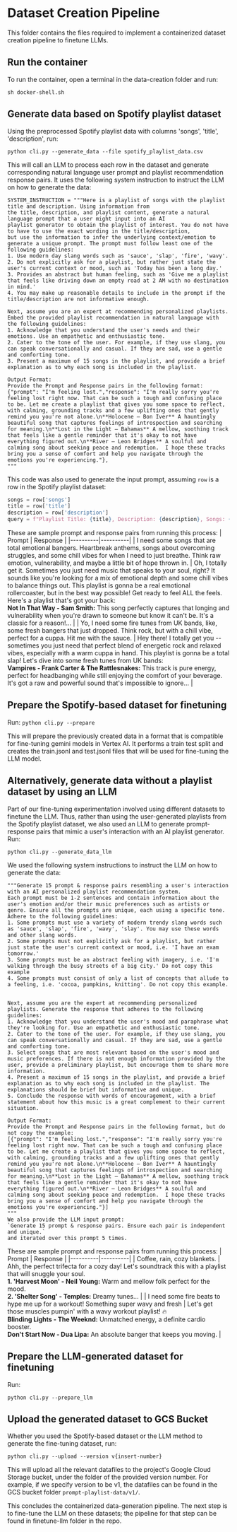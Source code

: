 # Dataset Creation Pipeline

This folder contains the files required to implement a containerized dataset creation pipeline to finetune LLMs.

## Run the container
To run the container, open a terminal in the data-creation folder and run:

`sh docker-shell.sh`

## Generate data based on Spotify playlist dataset
Using the preprocessed Spotify playlist data with columns 'songs', 'title', 'description', run:

`python cli.py --generate_data --file spotify_playlist_data.csv`

This will call an LLM to process each row in the dataset and generate corresponding natural language user prompt and playlist recommendation response pairs.
It uses the following system instruction to instruct the LLM on how to generate the data:
```
SYSTEM_INSTRUCTION = """Here is a playlist of songs with the playlist title and description. Using information from
the title, description, and playlist content, generate a natural language prompt that a user might input into an AI 
playlist generator to obtain the playlist of interest. You do not have to have to use the exact wording in the title/description,
but use the information to infer the underlying context/emotion to generate a unique prompt. The prompt must follow least one of the following guidelines:
1. Use modern day slang words such as 'sauce', 'slap', 'fire', 'wavy'.
2. Do not explicitly ask for a playlist, but rather just state the user's current context or mood, such as 'Today has been a long day.'
3. Provides an abstract but human feeling, such as 'Give me a playlist that feels like driving down an empty road at 2 AM with no destination in mind.'
4. You may make up reasonable details to include in the prompt if the title/description are not informative enough.

Next, assume you are an expert at recommending personalized playlists. Embed the provided playlist recommendation in natural language with the following guidelines:
1. Acknowledge that you understand the user's needs and their emotions. Use an empathetic and enthusiastic tone. 
2. Cater to the tone of the user. For example, if they use slang, you can speak conversationally and casual. If they are sad, use a gentle and comforting tone.
3. Present a maximum of 15 songs in the playlist, and provide a brief explanation as to why each song is included in the playlist.

Output Format:
Provide the Prompt and Response pairs in the following format:
{"prompt": "I'm feeling lost.","response": "I'm really sorry you're feeling lost right now. That can be such a tough and confusing place to be. Let me create a playlist that gives you some space to reflect, with calming, grounding tracks and a few uplifting ones that gently remind you you're not alone.\n**Holocene – Bon Iver** A hauntingly beautiful song that captures feelings of introspection and searching for meaning.\n**Lost in the Light – Bahamas** A mellow, soothing track that feels like a gentle reminder that it's okay to not have everything figured out.\n**River – Leon Bridges** A soulful and calming song about seeking peace and redemption.  I hope these tracks bring you a sense of comfort and help you navigate through the emotions you're experiencing."},
"""
```

This code was also used to generate the input prompt, assuming `row` is a row in the Spotify playlist dataset:

```python
songs = row['songs']
title = row['title']
description = row['description']
query = f"Playlist Title: {title}, Description: {description}, Songs: {songs}"
```

These are sample prompt and response pairs from running this process:
| Prompt | Response |
|----------|----------|
|   I need some songs that are total emotional bangers.  Heartbreak anthems, songs about overcoming struggles, and some chill vibes for when I need to just breathe. Think raw emotion, vulnerability, and maybe a little bit of hope thrown in.  |   Oh, I totally get it.  Sometimes you just need music that speaks to your soul, right?  It sounds like you're looking for a mix of emotional depth and some chill vibes to balance things out. This playlist is gonna be a real emotional rollercoaster, but in the best way possible! Get ready to feel ALL the feels. <br> Here's a playlist that's got your back: <br> **Not In That Way - Sam Smith:** This song perfectly captures that longing and vulnerability when you're drawn to someone but know it can't be.  It's a classic for a reason!...   |
|  Yo, I need some fire tunes from UK bands, like, some fresh bangers that just dropped.  Think rock, but with a chill vibe, perfect for a cuppa.  Hit me with the sauce.  |   Hey there! I totally get you -- sometimes you just need that perfect blend of energetic rock and relaxed vibes, especially with a warm cuppa in hand.  This playlist is gonna be a total slap! Let's dive into some fresh tunes from UK bands: <br> **Vampires - Frank Carter & The Rattlesnakes:** This track is pure energy, perfect for headbanging while still enjoying the comfort of your beverage. It's got a raw and powerful sound that's impossible to ignore...   |

## Prepare the Spotify-based dataset for finetuning
Run:
`python cli.py --prepare`

This will prepare the previously created data in a format that is compatible for fine-tuning gemini models in Vertex AI. It performs a train test split and creates the train.jsonl and test.jsonl files that will be used for fine-tuning the LLM model.

## Alternatively, generate data without a playlist dataset by using an LLM
Part of our fine-tuning experimentation involved using different datasets to finetune the LLM. Thus, rather than using the user-generated playlists from the Spotify playlist dataset, we also used an LLM to generate prompt-response pairs that mimic a user's interaction with an AI playlist generator. 
Run:

`python cli.py --generate_data_llm`

We used the following system instructions to instruct the LLM on how to generate the data:
```
"""Generate 15 prompt & response pairs resembling a user's interaction with an AI personalized playlist recommendation system.
Each prompt must be 1-2 sentences and contain information about the user's emotion and/or their music preferences such as artists or genre. Ensure all the prompts are unique, each using a specific tone. Adhere to the following guidelines:
1. Some prompts must use a variety of modern trendy slang words such as 'sauce', 'slap', 'fire', 'wavy', 'slay'. You may use these words and other slang words.
2. Some prompts must not explicitly ask for a playlist, but rather just state the user's current context or mood, i.e. 'I have an exam tomorrow.'
3. Some prompts must be an abstract feeling with imagery, i.e. 'I'm walking through the busy streets of a big city.' Do not copy this example
4. Some prompts must consist of only a list of concepts that allude to a feeling, i.e. 'cocoa, pumpkins, knitting'. Do not copy this example.


Next, assume you are the expert at recommending personalized playlists. Generate the response that adheres to the following guidelines:
1. Acknowledge that you understand the user's mood and paraphrase what they're looking for. Use an empathetic and enthusiastic tone. 
2. Cater to the tone of the user. For example, if they use slang, you can speak conversationally and casual. If they are sad, use a gentle and comforting tone.
3. Select songs that are most relevant based on the user's mood and music preferences. If there is not enough information provided by the user, provide a preliminary playlist, but encourage them to share more information.
4. Present a maximum of 15 songs in the playlist, and provide a brief explanation as to why each song is included in the playlist. The explanations should be brief but informative and unique.
5. Conclude the response with words of encouragement, with a brief statement about how this music is a great complement to their current situation.

Output Format:
Provide the Prompt and Response pairs in the following format, but do not copy the example:
[{"prompt": "I'm feeling lost.","response": "I'm really sorry you're feeling lost right now. That can be such a tough and confusing place to be. Let me create a playlist that gives you some space to reflect, with calming, grounding tracks and a few uplifting ones that gently remind you you're not alone.\n**Holocene – Bon Iver** A hauntingly beautiful song that captures feelings of introspection and searching for meaning.\n**Lost in the Light – Bahamas** A mellow, soothing track that feels like a gentle reminder that it's okay to not have everything figured out.\n**River – Leon Bridges** A soulful and calming song about seeking peace and redemption.  I hope these tracks bring you a sense of comfort and help you navigate through the emotions you're experiencing."}]
"""
We also provide the LLM input prompt:
`Generate 15 prompt & response pairs. Ensure each pair is independent and unique.`
and iterated over this prompt 5 times.

```
These are sample prompt and response pairs from running this process:
| Prompt | Response |
|----------|----------|
|   Coffee, rain, cozy blankets.  |   Ahh, the perfect trifecta for a cozy day! Let's soundtrack this with a playlist that will snuggle your soul.  <br>**1. 'Harvest Moon' - Neil Young:** Warm and mellow folk perfect for the mood. <br> **2. 'Shelter Song' - Temples:** Dreamy tunes...  |
|   I need some fire beats to hype me up for a workout! Something super wavy and fresh |   Let's get those muscles pumpin' with a wavy workout playlist! 🔥  <br>**Blinding Lights - The Weeknd:**  Unmatched energy, a definite cardio booster.<br>**Don't Start Now - Dua Lipa:** An absolute banger that keeps you moving. |

## Prepare the LLM-generated dataset for finetuning
Run:

`python cli.py --prepare_llm`

## Upload the generated dataset to GCS Bucket
Whether you used the Spotify-based dataset or the LLM method to generate the fine-tuning dataset, run:

`python cli.py --upload --version v{insert-number}`

This will upload all the relevant datafiles to the project's Google Cloud Storage bucket, under the folder of the provided version number. For example, if we specify
version to be v1, the datafiles can be found in the GCS bucket folder `prompt-playlist-data/v1/`.


This concludes the containerized data-generation pipeline. The next step is to fine-tune the LLM on these datasets; the pipeline for that step can be found in finetune-llm folder in the repo.
